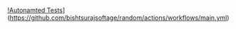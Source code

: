 [!Autonamted Tests](https://github.com/bishtsurajsoftage/random/actions/workflows/main.yml/badge.svg)](https://github.com/bishtsurajsoftage/random/actions/workflows/main.yml)
